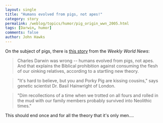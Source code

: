 ```yaml
---
layout: single 
title: "Humans evolved from pigs, not apes!" 
category: story
permalink: /weblog/topics/humor/pig_origin_wwn_2005.html
tags: [Darwin, humor] 
comments: false 
author: John Hawks 
---
```



<p>
On the subject of pigs, there is <a href="http://www.weeklyworldnews.com/features/science/61471">this story</a> from the <i>Weekly World News</i>:
</p>

<blockquote>Charles Darwin was wrong -- humans evolved from pigs, not apes. And that explains the Biblical prohibition against consuming the flesh of our oinking relatives, according to a startling new theory.</blockquote>

<blockquote>"It's hard to believe, but you and Porky Pig are kissing cousins," says genetic scientist Dr. Basil Hainwright of London.</blockquote>

<blockquote>"Dim recollections of a time when we trotted on all fours and rolled in the mud with our family members probably survived into Neolithic times."</blockquote>

<p>
This should end once and for all the theory that it's only men....
</p>

